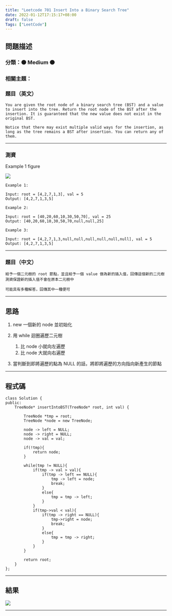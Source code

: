 ```yaml
---
title: "Leetcode 701 Insert Into a Binary Search Tree"
date: 2022-01-12T17:15:17+08:00
draft: false
Tags: ["LeetCode"]
---
```



## 問題描述

### 分類：🟠 Medium 🟠

### 相關主題：

### 題目（英文）

```
You are given the root node of a binary search tree (BST) and a value to insert into the tree. Return the root node of the BST after the insertion. It is guaranteed that the new value does not exist in the original BST.

Notice that there may exist multiple valid ways for the insertion, as long as the tree remains a BST after insertion. You can return any of them.
```

---

### 測資

Example 1 figure

![](https://assets.leetcode.com/uploads/2020/10/05/insertbst.jpg)

```
Example 1:

Input: root = [4,2,7,1,3], val = 5
Output: [4,2,7,1,3,5]

Example 2:

Input: root = [40,20,60,10,30,50,70], val = 25
Output: [40,20,60,10,30,50,70,null,null,25]

Example 3:

Input: root = [4,2,7,1,3,null,null,null,null,null,null], val = 5
Output: [4,2,7,1,3,5]
```

---

### 題目（中文）

```
給予一個二元樹的 root 節點，並且給予一個 value 做為新的插入值，回傳這個新的二元樹
測資保證新的插入值不會在原本二元樹中

可能具有多種解答，回傳其中一種便可
```

---

## 思路

1. new 一個新的 node 並初始化

2. 用 while 迴圈遍歷二元樹
   1. 比 node 小就向左遍歷
   2. 比 node 大就向右遍歷

3. 當判斷到即將遍歷的點為 NULL 的話，將即將遍歷的方向指向新產生的節點 
---

## 程式碼

```
class Solution {
public:
    TreeNode* insertIntoBST(TreeNode* root, int val) {
        
        TreeNode *tmp = root;
        TreeNode *node = new TreeNode;
        
        node -> left = NULL;
        node -> right = NULL;
        node -> val = val;
        
        if(!tmp){
            return node;
        }
        
        while(tmp != NULL){
            if(tmp -> val > val){
                if(tmp -> left == NULL){
                    tmp -> left = node;
                    break;
                }
                else{
                    tmp = tmp -> left;
                }
            }
            if(tmp->val < val){
                if(tmp -> right == NULL){
                    tmp->right = node;
                    break;
                }
                else{
                    tmp = tmp -> right;
                }
            }
        }
        
        return root;
    }
};
```

---

## 結果

![](https://i.imgur.com/Rid8FH5.png)

---